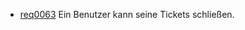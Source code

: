  * [req0063](https://github.com/PolitAktiv/politaktiv-requirements/tree/master/de/requirements/req0063/req0063.md) Ein Benutzer kann seine Tickets schließen.
